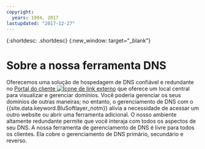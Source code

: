 ```yaml
---
copyright:
  years: 1994, 2017
lastupdated: "2017-12-27"
---
```


{:shortdesc: .shortdesc}
{:new_window: target="_blank"}

# Sobre a nossa ferramenta DNS

Oferecemos uma solução de hospedagem de DNS confiável e redundante no [Portal do cliente ![Ícone de link externo](../../icons/launch-glyph.svg "Ícone de link externo")](https://control.softlayer.com/network/dns/list) que oferece um local central para visualizar e gerenciar domínios. Você poderia gerenciar os seus domínios de outras maneiras; no entanto, o gerenciamento de DNS com o {{site.data.keyword.BluSoftlayer_notm}} alivia a necessidade de acessar um outro website ou abrir uma ferramenta adicional. O nosso ambiente altamente redundante permite que você interaja com todos os aspectos de seu DNS. A nossa ferramenta de gerenciamento de DNS é livre para todos os clientes. Ela cobre o gerenciamento de DNS primário, secundário e reverso.


